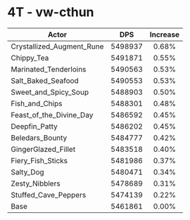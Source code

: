 # 4T - vw-cthun
| Actor | DPS | Increase |
|---|:---:|:---:|
|Crystallized_Augment_Rune|5498937|0.68%|
|Chippy_Tea|5491871|0.55%|
|Marinated_Tenderloins|5490563|0.53%|
|Salt_Baked_Seafood|5490553|0.53%|
|Sweet_and_Spicy_Soup|5488903|0.50%|
|Fish_and_Chips|5488301|0.48%|
|Feast_of_the_Divine_Day|5486592|0.45%|
|Deepfin_Patty|5486202|0.45%|
|Beledars_Bounty|5484777|0.42%|
|GingerGlazed_Fillet|5483518|0.40%|
|Fiery_Fish_Sticks|5481986|0.37%|
|Salty_Dog|5480471|0.34%|
|Zesty_Nibblers|5478689|0.31%|
|Stuffed_Cave_Peppers|5474139|0.22%|
|Base|5461861|0.00%|
